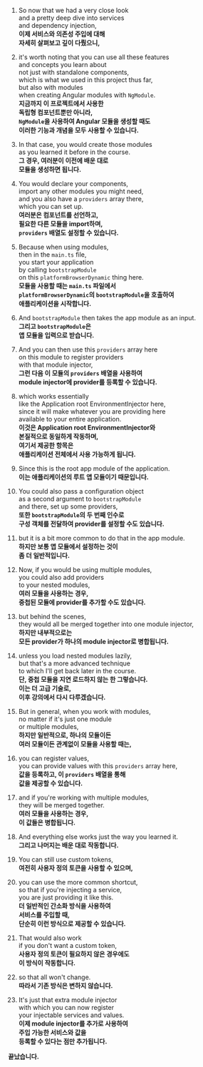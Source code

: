 1. So now that we had a very close look  
   and a pretty deep dive into services  
   and dependency injection,  
   **이제 서비스와 의존성 주입에 대해  
   자세히 살펴보고 깊이 다뤘으니,**

2. it's worth noting that you can use all these features  
   and concepts you learn about  
   not just with standalone components,  
   which is what we used in this project thus far,  
   but also with modules  
   when creating Angular modules with `NgModule`.  
   **지금까지 이 프로젝트에서 사용한  
   독립형 컴포넌트뿐만 아니라,  
   `NgModule`을 사용하여 Angular 모듈을 생성할 때도  
   이러한 기능과 개념을 모두 사용할 수 있습니다.**

3. In that case, you would create those modules  
   as you learned it before in the course.  
   **그 경우, 여러분이 이전에 배운 대로  
   모듈을 생성하면 됩니다.**

4. You would declare your components,  
   import any other modules you might need,  
   and you also have a `providers` array there,  
   which you can set up.  
   **여러분은 컴포넌트를 선언하고,  
   필요한 다른 모듈을 import하며,  
   `providers` 배열도 설정할 수 있습니다.**

5. Because when using modules,  
   then in the `main.ts` file,  
   you start your application  
   by calling `bootstrapModule`  
   on this `platformBrowserDynamic` thing here.  
   **모듈을 사용할 때는 `main.ts` 파일에서  
   `platformBrowserDynamic`의 `bootstrapModule`을 호출하여  
   애플리케이션을 시작합니다.**

6. And `bootstrapModule` then takes the app module as an input.  
   **그리고 `bootstrapModule`은  
   앱 모듈을 입력으로 받습니다.**

7. And you can then use this `providers` array here  
   on this module to register providers  
   with that module injector,  
   **그런 다음 이 모듈의 `providers` 배열을 사용하여  
   module injector에 provider를 등록할 수 있습니다.**

8. which works essentially  
   like the Application root EnvironmentInjector here,  
   since it will make whatever you are providing here  
   available to your entire application.  
   **이것은 Application root EnvironmentInjector와  
   본질적으로 동일하게 작동하며,  
   여기서 제공한 항목은  
   애플리케이션 전체에서 사용 가능하게 됩니다.**

9. Since this is the root app module of the application.  
   **이는 애플리케이션의 루트 앱 모듈이기 때문입니다.**

10. You could also pass a configuration object  
    as a second argument to `bootstrapModule`  
    and there, set up some providers,  
    **또한 `bootstrapModule`의 두 번째 인수로  
    구성 객체를 전달하여 provider를 설정할 수도 있습니다.**

11. but it is a bit more common to do that in the app module.  
    **하지만 보통 앱 모듈에서 설정하는 것이  
    좀 더 일반적입니다.**

12. Now, if you would be using multiple modules,  
    you could also add providers  
    to your nested modules,  
    **여러 모듈을 사용하는 경우,  
    중첩된 모듈에 provider를 추가할 수도 있습니다.**

13. but behind the scenes,  
    they would all be merged together into one module injector,  
    **하지만 내부적으로는  
    모든 provider가 하나의 module injector로 병합됩니다.**

14. unless you load nested modules lazily,  
    but that's a more advanced technique  
    to which I'll get back later in the course.  
    **단, 중첩 모듈을 지연 로드하지 않는 한 그렇습니다.  
    이는 더 고급 기술로,  
    이후 강의에서 다시 다루겠습니다.**

15. But in general, when you work with modules,  
    no matter if it's just one module  
    or multiple modules,  
    **하지만 일반적으로, 하나의 모듈이든  
    여러 모듈이든 관계없이 모듈을 사용할 때는,**

16. you can register values,  
    you can provide values with this `providers` array here,  
    **값을 등록하고, 이 `providers` 배열을 통해  
    값을 제공할 수 있습니다.**

17. and if you're working with multiple modules,  
    they will be merged together.  
    **여러 모듈을 사용하는 경우,  
    이 값들은 병합됩니다.**

18. And everything else works just the way you learned it.  
    **그리고 나머지는 배운 대로 작동합니다.**

19. You can still use custom tokens,  
    **여전히 사용자 정의 토큰을 사용할 수 있으며,**

20. you can use the more common shortcut,  
    so that if you're injecting a service,  
    you are just providing it like this.  
    **더 일반적인 간소화 방식을 사용하여  
    서비스를 주입할 때,  
    단순히 이런 방식으로 제공할 수 있습니다.**

21. That would also work  
    if you don't want a custom token,  
    **사용자 정의 토큰이 필요하지 않은 경우에도  
    이 방식이 작동합니다.**

22. so that all won't change.  
    **따라서 기존 방식은 변하지 않습니다.**

23. It's just that extra module injector  
    with which you can now register  
    your injectable services and values.  
    **이제 module injector를 추가로 사용하여  
    주입 가능한 서비스와 값을  
    등록할 수 있다는 점만 추가됩니다.**

**끝났습니다.**
